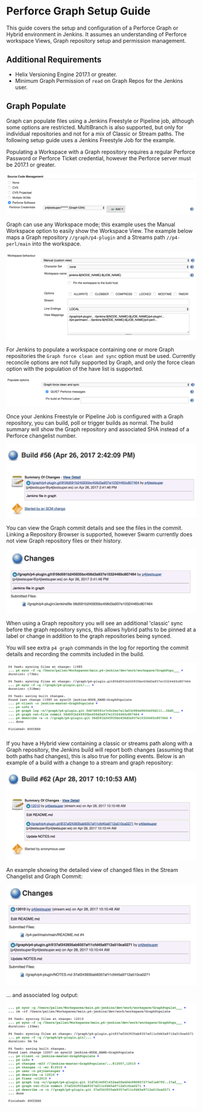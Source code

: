 # Perforce Graph Setup Guide

This guide covers the setup and configuration of a Perforce Graph or Hybrid environment in Jenkins.  It assumes an
understanding of Perforce workspace Views, Graph repository setup and permission management. 

## Additional Requirements

* Helix Versioning Engine 2017.1 or greater.
* Minimum Graph Permission of `read` on Graph Repos for the Jenkins user.

## Graph Populate

Graph can populate files using a Jenkins Freestyle or Pipeline job, although some options are restricted.  MultiBranch
is also supported, but only for individual repositories and not for a mix of Classic or Stream paths.  The following
setup guide uses a Jenkins Freestyle Job for the example.  

Populating a Workspace with a Graph repository requires a regular Perforce Password or Perforce Ticket credential, 
however the Perforce server must be 2017.1 or greater.

![Graph credentials](images/graph/1-graph-config-credentials.png)

Graph can use any Workspace mode; this example uses the Manual Workspace option to easily show the Workspace View. 
The example below maps a Graph repository `//graph/p4-plugin` and a Streams path `//p4-perl/main` into the
workspace.

![Graph workspace](images/graph/2-graph-config-workspace.png)

For Jenkins to populate a workspace containing one or more Graph repositories the `Graph force clean and sync` option
must be used.  Currently reconcile options are not fully supported by Graph, and only the force clean option with the 
population of the have list is supported.

![Graph populate](images/graph/3-graph-config-populate.png)

Once your Jenkins Freestyle or Pipeline Job is configured with a Graph repository, you can build, poll or trigger 
builds as normal.  The build summary will show the Graph repository and associated SHA instead of a Perforce
changelist number.

![Graph build](images/graph/4-graph-build.png)

You can view the Graph commit details and see the files in the commit.  Linking a Repository Browser is supported, 
however Swarm currently does not view Graph repository files or their history.

![Graph files](images/graph/5-graph-files.png)

When using a Graph repository you will see an additional 'classic' sync before the graph repository syncs, this 
allows hybrid paths to be pinned at a label or change in addition to the graph repositories being synced.

You will see extra `p4 graph` commands in the log for reporting the commit details and recording the commits 
included in the build.

![Graph log](images/graph/6-graph-log.png)

If you have a Hybrid view containing a classic or streams path along with a Graph repository, the Jenkins build will
report both changes (assuming that both paths had changes), this is also true for polling events.  Below is an example
of a build with a change to a stream and graph repository:

![Hybrid build](images/graph/7-hybrid-build.png)

An example showing the detailed view of changed files in the Stream Changelist and Graph Commit:

![Hybrid files](images/graph/8-hybrid-files.png)

... and associated log output:

![Hybrid log](images/graph/9-hybrid-log.png)
